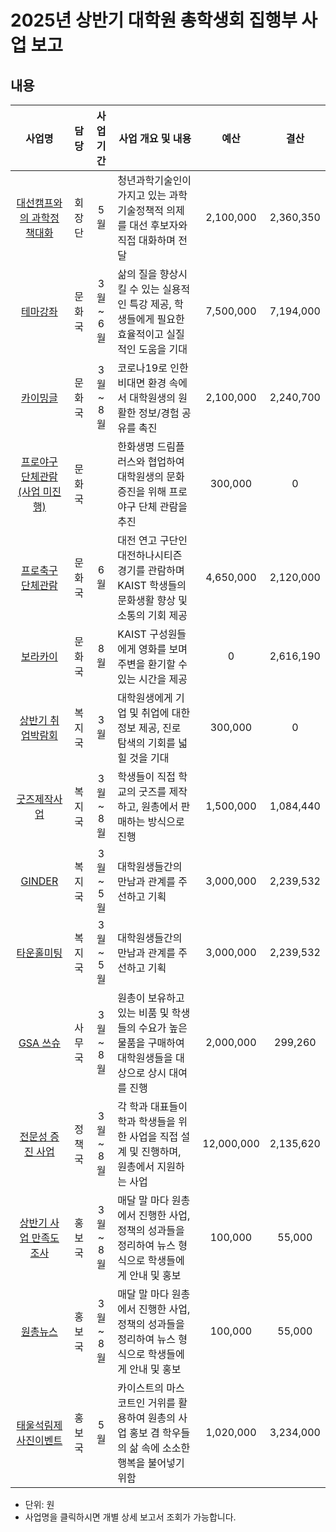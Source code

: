 2025년 상반기 대학원 총학생회 집행부 사업 보고
===

## 내용
| 사업명                                        | 담당   | 사업 기간 | 사업 개요 및 내용                                                                  | 예산         | 결산 |
|:-----------------------------------------------:|:--------:|:-----------:|-----------------------------------------------------------------------------|:------------:|:------------:|
| [대선캠프와의 과학정책대화](회장단-대선캠프와의-과학정책대화.md)     | 회장단 | 5월 | 청년과학기술인이 가지고 있는 과학기술정책적 의제를 대선 후보자와 직접 대화하며 전달      | 2,100,000|  2,360,350  | 
| [테마강좌](문화국-테마강좌.md)                    | 문화국 | 3월 ~ 6월 | 삶의 질을 향상시킬 수 있는 실용적인 특강 제공, 학생들에게 필요한 효율적이고 실질적인 도움을 기대                     |7,500,000  |  7,194,000  |
| [카이밍글](문화국-카이밍글.md)                    | 문화국 | 3월 ~ 8월 | 코로나19로 인한 비대면 환경 속에서 대학원생의 원활한 정보/경험 공유를 촉진                                 |2,100,000 |   2,240,700  |
| [프로야구 단체관람 (사업 미진행)](agenda05/문화국_프로야구.md)                    | 문화국 |  | 한화생명 드림플러스와 협업하여 대학원생의 문화 증진을 위해 프로야구 단체 관람을 추진                                 | 300,000 |  0  |
| [프로축구 단체관람](문화국-프로축구-단체관람.md)                    | 문화국 | 6월 | 대전 연고 구단인 대전하나시티즌 경기를 관람하며 KAIST 학생들의 문화생활 향상 및 소통의 기회 제공                        | 4,650,000 |  2,120,000  |
| [보라카이](agenda05/문화국_보라카이.md)                    | 문화국 | 8월 | KAIST 구성원들에게 영화를 보며 주변을 환기할 수 있는 시간을 제공 | 0 |  2,616,190  |
| [상반기 취업박람회](복지국-취업박람회.md)                | 복지국 | 3월 | 대학원생에게 기업 및 취업에 대한 정보 제공, 진로 탐색의 기회를 넓힐 것을 기대             |300,000|  0  |
| [굿즈제작사업](agenda05/복지국_굿즈.md)                | 복지국 | 3월 ~ 8월 | 학생들이 직접 학교의 굿즈를 제작하고, 원총에서 판매하는 방식으로 진행                    |1,500,000 |  1,084,440  |
| [GINDER](복지국-GINDER.md) | 복지국 | 3월 ~ 5월 | 대학원생들간의 만남과 관계를 주선하고 기획      |3,000,000 |  2,239,532  |
| [타운홀미팅](복지국-타운홀미팅.md) | 복지국 | 3월 ~ 5월 | 대학원생들간의 만남과 관계를 주선하고 기획      |3,000,000 |  2,239,532  |
| [GSA 쓰슈](사무국-쓰슈.md)                | 사무국 | 3월 ~ 8월 | 원총이 보유하고 있는 비품 및 학생들의 수요가 높은 물품을 구매하여 대학원생들을 대상으로 상시 대여를 진행                 |2,000,000|  299,260  |
| [전문성 증진 사업](정책국-전문성-증진.md)        | 정책국 | 3월 ~ 8월  | 각 학과 대표들이 학과 학생들을 위한 사업을 직접 설계 및 진행하며, 원총에서 지원하는 사업                         |12,000,000 |  2,135,620  |
| [상반기 사업 만족도 조사](홍보국-상반기-사업-만족도-조사.md)     | 홍보국 | 3월 ~ 8월 | 매달 말 마다 원총에서 진행한 사업, 정책의 성과들을 정리하여 뉴스 형식으로 학생들에게 안내 및 홍보      | 100,000 |  55,000  | 
| [원총뉴스](홍보국-원총뉴스.md)     | 홍보국 | 3월 ~ 8월 | 매달 말 마다 원총에서 진행한 사업, 정책의 성과들을 정리하여 뉴스 형식으로 학생들에게 안내 및 홍보      | 100,000 |  55,000  | 
| [태울석림제 사진이벤트](홍보국-상반기-태울석림제-사진이벤트.md)     | 홍보국 | 5월 | 카이스트의 마스코트인 거위를 활용하여 원총의 사업 홍보 겸 학우들의 삶 속에 소소한 행복을 불어넣기 위함      | 1,020,000|  3,234,000  | 

* 단위: 원
* 사업명을 클릭하시면 개별 상세 보고서 조회가 가능합니다.
